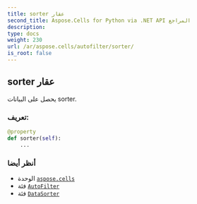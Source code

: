 ```yaml
---
title: sorter عقار
second_title: Aspose.Cells for Python via .NET API المراجع
description:
type: docs
weight: 230
url: /ar/aspose.cells/autofilter/sorter/
is_root: false
---
```

##  sorter عقار

يحصل على البيانات sorter.
###  تعريف:
```python
@property
def sorter(self):
    ...
```

###  أنظر أيضا
* الوحدة [`aspose.cells`](../../)
* فئة [`AutoFilter`](/cells/python-net/ar/aspose.cells/autofilter)
* فئة [`DataSorter`](/cells/python-net/ar/aspose.cells/datasorter)
